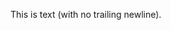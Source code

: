 <!-- >>>>>> BEGIN GENERATED FILE: SOURCE C:/Users/Burdette/Documents/GitHub/markdown_helper/test/include/templates/text_no_newline_verbatim.md -->
<!-- DO NOT EDIT -->
<!-- >>>>>> BEGIN INCLUDED FILE: SOURCE C:/Users/Burdette/Documents/GitHub/markdown_helper/test/include/templates/../includes/text_no_newline.txt -->
This is text (with no trailing newline).<!-- <<<<<< END INCLUDED FILE: SOURCE C:/Users/Burdette/Documents/GitHub/markdown_helper/test/include/templates/../includes/text_no_newline.txt -->
<!-- <<<<<< END GENERATED FILE: SOURCE C:/Users/Burdette/Documents/GitHub/markdown_helper/test/include/templates/text_no_newline_verbatim.md -->
